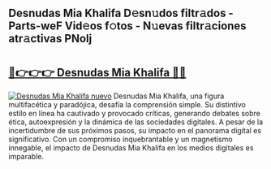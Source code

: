 ## Desnudas Mia Khalifa D𝚎sn𝚞dos filtr𝚊dos - Parts-weF Vid𝚎os f𝚘tos - N𝚞evas filtr𝚊ciones atr𝚊ctivas PNolj

# <h2><a href="http://mb9g7z3.tromn.icu/?c=Desnudas+Mia+Khalifa">🔗👉👉👉 Desnudas Mia Khalifa 🔗🔗</a></h2>

[![Desnudas Mia Khalifa nuevo](https://i.imgur.com/pEAQMta.gif)](http://mb9g7z3.tromn.icu/?c=Desnudas+Mia+Khalifa)
Desnudas Mia Khalifa, una figura multifacética y paradójica, desafía la comprensión simple. Su distintivo estilo en línea ha cautivado y provocado críticas, generando debates sobre ética, autoexpresión y la dinámica de las sociedades digitales. A pesar de la incertidumbre de sus próximos pasos, su impacto en el panorama digital es significativo. Con un compromiso inquebrantable y un magnetismo innegable, el impacto de Desnudas Mia Khalifa en los medios digitales es imparable.

